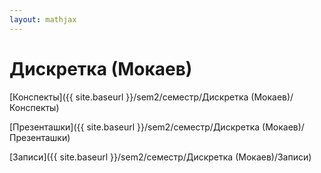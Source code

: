 ```yaml
---  
layout: mathjax  
---  
```

  
# Дискретка (Мокаев)  
  
[Конспекты]({{ site.baseurl }}/sem2/семестр/Дискретка (Мокаев)/Конспекты)  
  
[Презенташки]({{ site.baseurl }}/sem2/семестр/Дискретка (Мокаев)/Презенташки)  
  
[Записи]({{ site.baseurl }}/sem2/семестр/Дискретка (Мокаев)/Записи)  

